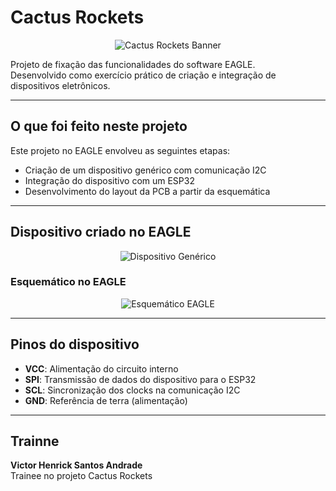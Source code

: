# Cactus Rockets

<div align="center">
  <img src="https://github.com/user-attachments/assets/4027d6d9-f44a-4ca7-816d-44c832a574bf" alt="Cactus Rockets Banner">
</div>

Projeto de fixação das funcionalidades do software EAGLE.  
Desenvolvido como exercício prático de criação e integração de dispositivos eletrônicos.

---

## O que foi feito neste projeto

Este projeto no EAGLE envolveu as seguintes etapas:

- Criação de um dispositivo genérico com comunicação I2C  
- Integração do dispositivo com um ESP32  
- Desenvolvimento do layout da PCB a partir da esquemática  

---

## Dispositivo criado no EAGLE

<div align="center">
  <img src="https://github.com/user-attachments/assets/5c825f36-d5e2-40ee-adb1-4c6c43755fd8" alt="Dispositivo Genérico">
</div>

### Esquemático no EAGLE

<div align="center">
  <img src="https://github.com/user-attachments/assets/a793685d-25c4-4136-9ebf-66baac0e0670" alt="Esquemático EAGLE">
</div>

---

## Pinos do dispositivo

- **VCC**: Alimentação do circuito interno  
- **SPI**: Transmissão de dados do dispositivo para o ESP32  
- **SCL**: Sincronização dos clocks na comunicação I2C  
- **GND**: Referência de terra (alimentação)

---

## Trainne

**Victor Henrick Santos Andrade**  
Trainee no projeto Cactus Rockets
